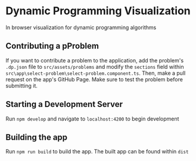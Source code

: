 # Dynamic Programming Visualization

In browser visualization for dynamic programming algorithms

## Contributing a pProblem

If you want to contribute a problem to the application, add the problem's `.dp.json` file to `src/assets/problems` and modify the `sections` field within `src\app\select-problem\select-problem.component.ts`. Then, make a pull request on the app's GitHub Page. Make sure to test the problem before submitting it.

## Starting a Development Server

Run `npm develop` and navigate to `localhost:4200` to begin development

## Building the app

Run `npm run build` to build the app. The built app can be found within `dist`
